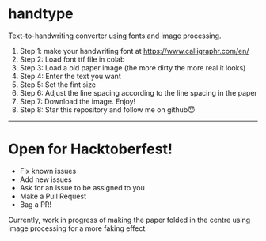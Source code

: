 # handtype

Text-to-handwriting converter using fonts and image processing.


1) Step 1: make your handwriting font at https://www.calligraphr.com/en/
2) Step 2: Load font ttf file in colab
3) Step 3: Load a old paper image (the more dirty the more real it looks)
4) Step 4: Enter the text you want
5) Step 5: Set the fint size
6) Step 6: Adjust the line spacing according to the line spacing in the paper
7) Step 7: Download the image. Enjoy!
8) Step 8: Star this repository and follow me on github😇


-----------
# Open for Hacktoberfest!
 - Fix known issues
 - Add new issues
 - Ask for an issue to be assigned to you
 - Make a Pull Request
 - Bag a PR!

   
Currently, work in progress of making the paper folded in the centre using image processing for a more faking effect. 
